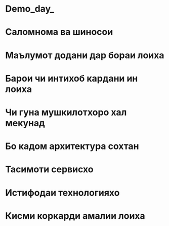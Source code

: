 # Demo_day_
# Саломнома ва шиносои
# Маълумот додани дар бораи лоиха 
# Барои чи интихоб кардани ин лоиха
# Чи гуна мушкилотхоро хал мекунад
# Бо кадом архитектура сохтан
# Тасимоти сервисхо
# Истифодаи технологияхо
# Кисми коркарди амалии лоиха
#

